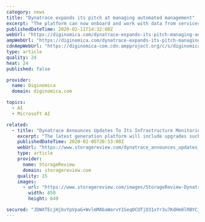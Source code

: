 ```yaml
---
category: news
title: "Dynatrace expands its pitch at managing automated management"
excerpt: "The platform can now onboard and work with data from services running major public cloud service providers like AWS and Azure, Kubernetes-native events ... This then works with Davis, the company’s AI engine, which provides thresholds and baselining algorithms for all infrastructure performance and reliability metrics that enable extended ..."
publishedDateTime: 2020-02-11T14:32:00Z
webUrl: "https://diginomica.com/dynatrace-expands-its-pitch-managing-automated-management"
ampWebUrl: "https://diginomica.com/dynatrace-expands-its-pitch-managing-automated-management?amp"
cdnAmpWebUrl: "https://diginomica-com.cdn.ampproject.org/c/s/diginomica.com/dynatrace-expands-its-pitch-managing-automated-management?amp"
type: article
quality: 24
heat: 24
published: false

provider:
  name: Diginomica
  domain: diginomica.com

topics:
  - AI
  - Microsoft AI

related:
  - title: "Dynatrace Announces Updates To Its Infrastructure Monitoring & Expands Kubernetes Support"
    excerpt: "The latest generation platform will include upgrades such as enhanced AI, expanded out-of-the-box observability and the ability to create ... Dynatrace now automatically ingests data from additional sources, including new AWS and Azure services, Kubernetes-native events, Prometheus OpenMetrics and Spring Micrometer metrics."
    publishedDateTime: 2020-02-05T20:53:00Z
    webUrl: "https://www.storagereview.com/dynatrace_announces_updates_to_its_infrastructure_monitoring_expands_kubernetes_support"
    type: article
    provider:
      name: StorageReview
      domain: storagereview.com
    quality: 15
    images:
      - url: "https://www.storagereview.com/images/StorageReview-Dynatrace-wheel-infrastructure-monitoring.jpg"
        width: 850
        height: 649

secured: "JDWXTEcjHjbvYpVpaG+WvlmMAbaWarvY1SeqOCUTjO31xYr3u7KdHm8lRBYCjy7PZziQpuEcK9KhQTHkF6gpR6GQJPn3IT2DH6IF3XQPQ3KDoWb3vNpADRDNXY4TaJMITGZJO8b684lMpU9f2r4bB3DziBwIGSHcRYJOOWjSOILrbt5uzSTc1kFC8YfZeWA9s7TBPJwuw+WjRwi783GW3sBFLsAN9KybUn+kd33c0EvgYj21ap50a9KKaZPrIE7peazZKotVVVcWeLxhXIlwZ9Xn4XLjtvOVoG7HfbEpVJxKmltcFRGXcOZPopkiNsq5yVT9Ffb7ciebEAVYCJ4pQFH1zwk2WGQeqFtctwbthlni3dh2Hi9F/DhmnDJ/mvxdAxaHysG/B58IhYWD0MB3rzMjEW2srA0n9x2xeJB9ev8LnJkGYoSdxkx3i+GWXSrEsOLms+cU7YMNTzF44eG7tioRBQvQ1R1dTacd2nOaH1s=;sYdIXL68GLF/udBSFjjZbg=="
---
```



